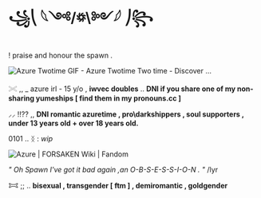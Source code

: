 # ꧁⎝ 𓆩༺/꥟\༻𓆪 ⎠꧂

! praise and honour the spawn .

<img src="https://media.tenor.com/STCUfNCwzCgAAAAM/azuretime-azuretime-forsaken.gif" alt="Azure Twotime GIF - Azure Twotime Two time - Discover ..."/><img>

𓏵 ,, _ azure irl - 15 y/o , **iwvec doubles** .. **DNI if you share one of my non-sharing yumeships [ find them in my pronouns.cc ]**

⸝⸝ !!?? ,, **DNI romantic azuretime , pro\darkshippers , soul supporters , under 13 years old + over 18 years old.**

0101 .. ᛝ : *wip*

<img src="https://static.wikia.nocookie.net/forsaken2024/images/5/52/Iknowyoullneverforgiveme.png/revision/latest/scale-to-width-down/250?cb=20250109120910" alt="Azure | FORSAKEN Wiki | Fandom"/><img>

*" Oh Spawn I've got it bad again ,an O-B-S-E-S-S-I-O-N . "* /lyr

𐂯 ;; .. **bisexual , transgender [ ftm ] , demiromantic , goldgender**
